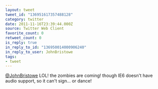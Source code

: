 ```yaml
---
layout: tweet
tweet_id: "136951617357488128"
category: twitter
date: 2011-11-16T23:39:44.000Z
source: Twitter Web Client
favorite_count: 0
retweet_count: 0
is_reply: true
in_reply_to_id: "136950014000906240"
in_reply_to_user: JohnBristowe
tags:
- tweet
---
```


[@JohnBristowe](https://twitter.com/@JohnBristowe) LOL! the zombies are coming! though IE6 doesn't have audio support, so it can't sign... or dance!

